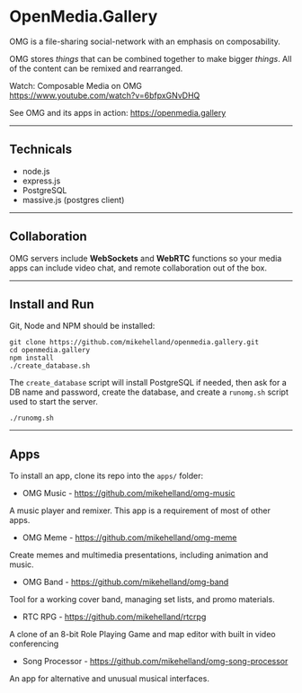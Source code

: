 # OpenMedia.Gallery

OMG is a file-sharing social-network with an emphasis on composability.

OMG stores *things* that can be combined together to make bigger *things*. All of the content can be remixed and rearranged.

Watch: Composable Media on OMG  
https://www.youtube.com/watch?v=6bfpxGNvDHQ

See OMG and its apps in action: https://openmedia.gallery

----

## Technicals

* node.js
* express.js
* PostgreSQL 
* massive.js (postgres client)

----

## Collaboration

OMG servers include **WebSockets** and **WebRTC** functions so your media apps can include video chat, 
and remote collaboration out of the box.

----

## Install and Run

Git, Node and NPM should be installed:

    git clone https://github.com/mikehelland/openmedia.gallery.git
    cd openmedia.gallery
    npm install
    ./create_database.sh

The `create_database` script will install PostgreSQL if needed, 
then ask for a DB name and password, create the database, and create a `runomg.sh` script used to start the server.

    ./runomg.sh

----

## Apps

To install an app, clone its repo into the `apps/` folder:

* OMG Music - https://github.com/mikehelland/omg-music

A music player and remixer. This app is a requirement of most of other apps.

* OMG Meme - https://github.com/mikehelland/omg-meme

Create memes and multimedia presentations, including animation and music.

* OMG Band - https://github.com/mikehelland/omg-band

Tool for a working cover band, managing set lists, and promo materials.

* RTC RPG - https://github.com/mikehelland/rtcrpg

A clone of an 8-bit Role Playing Game and map editor with built in video conferencing

* Song Processor - https://github.com/mikehelland/omg-song-processor

An app for alternative and unusual musical interfaces.

